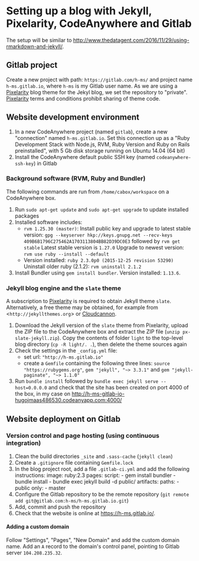 # Setting up a blog with Jekyll, Pixelarity, CodeAnywhere and Gitlab

The setup will be similar to <http://www.thedatagent.com/2016/11/29/using-rmarkdown-and-jekyll/>.

## Gitlab project

Create a new project with path: `https://gitlab.com/h-ms/` and project name `h-ms.gitlab.io`,
where `h-ms` is my Gitlab user name.
As we are using a [Pixelarity](https://pixelarity.com) blog theme for the Jekyl blog, we set the repository to "private". 
[Pixelarity](https://pixelarity.com) terms and conditions prohibit sharing of theme code.


## Website development environment

1.  In a new CodeAnywhere project (named `gitlab`), create a new "connection" named `h-ms.gitlab.io`.
    Set this connection up as a "Ruby Development Stack with Node.js, RVM, Ruby Version and Ruby on Rails preinstalled", 
    with 5 Gb disk storage running on Ubuntu 14.04 (64 bit)
2.  Install the CodeAnywhere default public SSH key (named `codeanywhere-ssh-key`) in Gitlab


### Background software (RVM, Ruby and Bundler)

The following commands are run from `/home/cabox/workspace` on a CodeAnywhere box.

1.  Run `sudo apt-get update` and `sudo apt-get upgrade` to update installed packages
2.  Installed software includes:
    *   `rvm 1.25.30 (master)`: 
         Install public key and upgrade to latest stable version:
         `gpg --keyserver hkp://keys.gnupg.net --recv-keys 409B6B1796C275462A1703113804BB82D39DC0E3` followed by
         `rvm get stable`
         Latest stable version is `1.27.0`
         Upgrade to newest version:
         `rvm use ruby --install --default`
    *   Version installed: `ruby 2.3.0p0 (2015-12-25 revision 53290)`
        Uninstall older ruby (2.1.2): `rvm uninstall 2.1.2`
3.  Install Bundler using `gem install bundler`. Version installed: `1.13.6`.


### Jekyll blog engine and the `slate` theme

A subscription to [Pixelarity](https://pixelarity.com) is required to obtain Jekyll theme `slate`.
Alternatively, a free theme may be obtained, for example from <`http://jekyllthemes.org`> or
[Cloudcannon](http://cloudcannon.com/announcements/2016/12/05/free-jekyll-templates/).

1.  Download the Jekyll version of the `slate` theme from Pixelarity, upload the ZIP file to the CodeAnywhere box and
    extract the ZIP file (`unzip px-slate-jekyll.zip`).
    Copy the contents of folder `light` to the top-level blog directory (`cp -R light/. .`), 
    then delete the theme sources again
2.  Check the settings in the `_config.yml` file:
    *   set url: `"http://h-ms.gitlab.io"`
    *   create a `Gemfile` containing the following three lines: `source "https://rubygems.org"`,
        `gem "jekyll", "~> 3.3.1"` and `gem "jekyll-paginate", "~> 1.1.0"`
3.  Run `bundle install` followed by `bundle exec jekyll serve --host=0.0.0.0` and
    check that the site has been created on port 4000 of the box, in my case on <http://h-ms-gitlab-io-hugojmaas486530.codeanyapp.com:4000/>

    
## Website deployment on Gitlab

### Version control and page hosting (using continuous integration)
 
1.  Clean the build directories `_site` and `.sass-cache` (`jekyll clean`)
2.  Create a `.gitignore` file containing `Gemfile.lock`
3.  In the blog project root, add a file `.gitlab-ci.yml` and add the following instructions:
            image: ruby:2.3
            pages: 
              script: 
              - gem install bundler
              - bundle install
              - bundle exec jekyll build -d public/ 
              artifacts: 
                paths: 
                - public 
              only: 
              - master
4.  Configure the Gitlab repository to be the remote repository (`git remote add git@gitlab.com:h-ms/h-ms.gitlab.io.git`)
5.  Add, commit and push the repository
6.  Check that the website is online at <https://h-ms.gitlab.io/>.


#### Adding a custom domain

Follow "Settings", "Pages", "New Domain" and add the custom domain name.
Add an `A` record to the domain's control panel, pointing to Gitlab server `104.208.235.32`.















